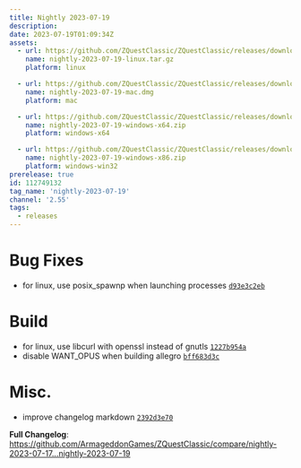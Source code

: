 ```yaml
---
title: Nightly 2023-07-19
description: 
date: 2023-07-19T01:09:34Z
assets: 
  - url: https://github.com/ZQuestClassic/ZQuestClassic/releases/download/nightly-2023-07-19/nightly-2023-07-19-linux.tar.gz
    name: nightly-2023-07-19-linux.tar.gz
    platform: linux

  - url: https://github.com/ZQuestClassic/ZQuestClassic/releases/download/nightly-2023-07-19/nightly-2023-07-19-mac.dmg
    name: nightly-2023-07-19-mac.dmg
    platform: mac

  - url: https://github.com/ZQuestClassic/ZQuestClassic/releases/download/nightly-2023-07-19/nightly-2023-07-19-windows-x64.zip
    name: nightly-2023-07-19-windows-x64.zip
    platform: windows-x64

  - url: https://github.com/ZQuestClassic/ZQuestClassic/releases/download/nightly-2023-07-19/nightly-2023-07-19-windows-x86.zip
    name: nightly-2023-07-19-windows-x86.zip
    platform: windows-win32
prerelease: true
id: 112749132
tag_name: 'nightly-2023-07-19'
channel: '2.55'
tags:
  - releases
---
```


# Bug Fixes

- for linux, use posix_spawnp when launching processes [`d93e3c2eb`](https://github.com/ArmageddonGames/ZQuestClassic/commit/d93e3c2ebe5daab8be0d9463ec9396607655193b)

# Build

- for linux, use libcurl with openssl instead of gnutls [`1227b954a`](https://github.com/ArmageddonGames/ZQuestClassic/commit/1227b954a7f1a65812b8f95ed6cf12cdb7887e90)
- disable WANT_OPUS when building allegro [`bff683d3c`](https://github.com/ArmageddonGames/ZQuestClassic/commit/bff683d3c2e9256a4ef4171fc6a1ca2f25fdf918)

# Misc.

- improve changelog markdown [`2392d3e70`](https://github.com/ArmageddonGames/ZQuestClassic/commit/2392d3e70415e98e6eed165c793735b1a81f0ea9)



**Full Changelog**: https://github.com/ArmageddonGames/ZQuestClassic/compare/nightly-2023-07-17...nightly-2023-07-19
